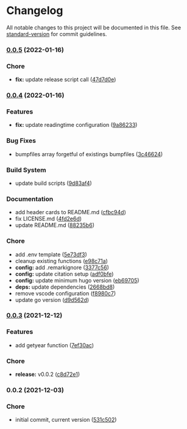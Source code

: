 # Changelog

All notable changes to this project will be documented in this file. See [standard-version](https://github.com/conventional-changelog/standard-version) for commit guidelines.

### [0.0.5](https://github.com/dnb-org/dnb-hugo-functions/compare/v0.0.4...v0.0.5) (2022-01-16)


### Chore

* **fix:** update release script call ([47d7d0e](https://github.com/dnb-org/dnb-hugo-functions/commit/47d7d0e524531b0fda3c2335bbd658be70bb679f))

### [0.0.4](https://github.com/dnb-org/dnb-hugo-functions/compare/v0.0.3...v0.0.4) (2022-01-16)


### Features

* **fix:** update readingtime configuration ([9a86233](https://github.com/dnb-org/dnb-hugo-functions/commit/9a86233f1c1575fd14ba49d606118d730ab9afa9))


### Bug Fixes

* bumpfiles array forgetful of existings bumpfiles ([3c46624](https://github.com/dnb-org/dnb-hugo-functions/commit/3c46624787534da0d10306e22dfef0a7331e919d))


### Build System

* update build scripts ([9d83af4](https://github.com/dnb-org/dnb-hugo-functions/commit/9d83af49a606c9149b33bcb14d8dfdfc31ccc574))


### Documentation

* add header cards to README.md ([cfbc94d](https://github.com/dnb-org/dnb-hugo-functions/commit/cfbc94d0db648754444d46c321b97bbf407cf145))
* fix LICENSE.md ([4fd2e6d](https://github.com/dnb-org/dnb-hugo-functions/commit/4fd2e6db081210497d877ca8453ec6ecdc7e7e02))
* update README.md ([88235b6](https://github.com/dnb-org/dnb-hugo-functions/commit/88235b60e986ea69269a4fef81cd83c81e622756))


### Chore

* add .env template ([5e73df3](https://github.com/dnb-org/dnb-hugo-functions/commit/5e73df3debcc315728eb3e7253335966e2e3467b))
* cleanup existing functions ([e98c71a](https://github.com/dnb-org/dnb-hugo-functions/commit/e98c71a277aae5c767a23b16aa02fea919e72c0b))
* **config:** add .remarkignore ([3377c56](https://github.com/dnb-org/dnb-hugo-functions/commit/3377c56c35cf9f763b696dd09284785f6f00fb66))
* **config:** update citation setup ([adf0bfe](https://github.com/dnb-org/dnb-hugo-functions/commit/adf0bfec1278a5f7468382a715816a67a3695d6c))
* **config:** update minimum hugo version ([eb69705](https://github.com/dnb-org/dnb-hugo-functions/commit/eb6970500ae8ba2e9ca66245e8f04394f959e394))
* **deps:** update dependencies ([2668bd8](https://github.com/dnb-org/dnb-hugo-functions/commit/2668bd83b1f42bd203e0f417113d6daa7fb62db9))
* remove vscode configuration ([f8980c7](https://github.com/dnb-org/dnb-hugo-functions/commit/f8980c734dbcca00ef58ea7e7faf71933794950d))
* update go version ([d9d562d](https://github.com/dnb-org/dnb-hugo-functions/commit/d9d562d68591004d7be48129052dc9d82c3535f8))

### [0.0.3](https://github.com/dnb-org/dnb-hugo-functions/compare/v0.0.2...v0.0.3) (2021-12-12)


### Features

* add getyear function ([7ef30ac](https://github.com/dnb-org/dnb-hugo-functions/commit/7ef30aced72ff3449d9e8a3a6f231b23543ae0b2))


### Chore

* **release:** v0.0.2 ([c8d72e1](https://github.com/dnb-org/dnb-hugo-functions/commit/c8d72e14a9dc0589c5c28fe05263f35da9bc9af0))

### 0.0.2 (2021-12-03)


### Chore

* initial commit, current version ([531c502](https://github.com/dnb-org/dnb-hugo-functions/commit/531c502742c71fa99c68a0e318450816ac095d3a))
